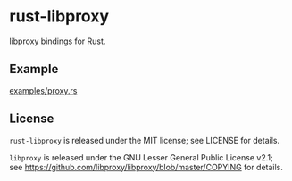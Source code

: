 # rust-libproxy

libproxy bindings for Rust.

## Example

[examples/proxy.rs](examples/proxy.rs)

## License

`rust-libproxy` is released under the MIT license; see LICENSE for details.

`libproxy` is released under the GNU Lesser General Public License v2.1;  
see <https://github.com/libproxy/libproxy/blob/master/COPYING> for details.
